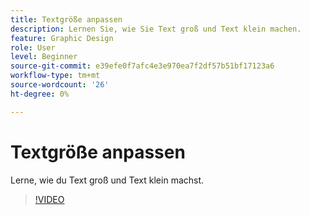 ```yaml
---
title: Textgröße anpassen
description: Lernen Sie, wie Sie Text groß und Text klein machen.
feature: Graphic Design
role: User
level: Beginner
source-git-commit: e39efe0f7afc4e3e970ea7f2df57b51bf17123a6
workflow-type: tm+mt
source-wordcount: '26'
ht-degree: 0%

---
```


# Textgröße anpassen

Lerne, wie du Text groß und Text klein machst.

>[!VIDEO](https://video.tv.adobe.com/v/3420213?quality=12&learn=on&hidetitle=true)
